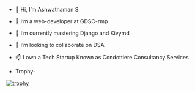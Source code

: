 - 👋 Hi, I’m Ashwathaman S
- 👀 I’m a web-developer at GDSC-rmp
- 🌱 I’m currently mastering Django and Kivymd
- 💞️ I’m looking to collaborate on DSA
- 📫 I own a Tech Startup Known as Condottiere Consultancy Services
 

- Trophy-

[![trophy](https://github-profile-trophy.vercel.app/?username=Ashwaaahere)](https://github.com/ryo-ma/github-profile-trophy)
